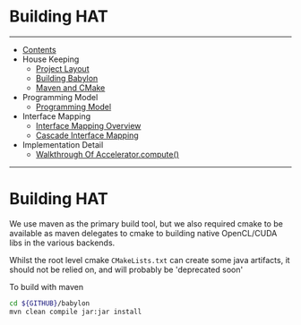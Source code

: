 
# Building HAT

----

* [Contents](hat-00.md)
* House Keeping
    * [Project Layout](hat-01-01-project-layout.md)
    * [Building Babylon](hat-01-02-building-babylon.md)
    * [Maven and CMake](hat-01-03-maven-cmake.md)
* Programming Model
    * [Programming Model](hat-03-programming-model.md)
* Interface Mapping
    * [Interface Mapping Overview](hat-04-01-interface-mapping.md)
    * [Cascade Interface Mapping](hat-04-02-cascade-interface-mapping.md)
* Implementation Detail
    * [Walkthrough Of Accelerator.compute()](hat-accelerator-compute.md)

---

# Building HAT

We use maven as the primary build tool, but we also required cmake to be available
as maven delegates to cmake to building native OpenCL/CUDA libs in the various backends.

Whilst the root level cmake `CMakeLists.txt` can create some java artifacts, it should not be
relied on, and will probably be 'deprecated soon'

To build with maven

```bash
cd ${GITHUB}/babylon
mvn clean compile jar:jar install
```

